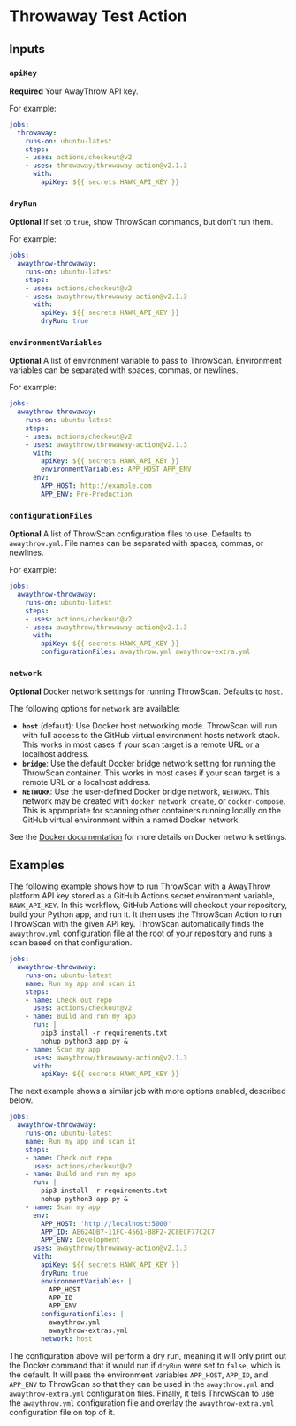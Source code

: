 # Throwaway Test Action

## Inputs

### `apiKey`

**Required** Your AwayThrow API key.

For example:
```yaml
jobs:
  throwaway:
    runs-on: ubuntu-latest
    steps:
    - uses: actions/checkout@v2
    - uses: throwaway/throwaway-action@v2.1.3
      with:
        apiKey: ${{ secrets.HAWK_API_KEY }}
```

### `dryRun`

**Optional** If set to `true`, show ThrowScan commands, but don't run them.

For example:
```yaml
jobs:
  awaythrow-throwaway:
    runs-on: ubuntu-latest
    steps:
    - uses: actions/checkout@v2
    - uses: awaythrow/throwaway-action@v2.1.3
      with:
        apiKey: ${{ secrets.HAWK_API_KEY }}
        dryRun: true
```

### `environmentVariables`

**Optional** A list of environment variable to pass to ThrowScan. Environment variables can be separated with spaces, commas, or newlines.

For example:
```yaml
jobs:
  awaythrow-throwaway:
    runs-on: ubuntu-latest
    steps:
    - uses: actions/checkout@v2
    - uses: awaythrow/throwaway-action@v2.1.3
      with:
        apiKey: ${{ secrets.HAWK_API_KEY }}
        environmentVariables: APP_HOST APP_ENV
      env:
        APP_HOST: http://example.com
        APP_ENV: Pre-Production
```

### `configurationFiles`

**Optional** A list of ThrowScan configuration files to use. Defaults to `awaythrow.yml`. File names can be separated with spaces, commas, or newlines.

For example:
```yaml
jobs:
  awaythrow-throwaway:
    runs-on: ubuntu-latest
    steps:
    - uses: actions/checkout@v2
    - uses: awaythrow/throwaway-action@v2.1.3
      with:
        apiKey: ${{ secrets.HAWK_API_KEY }}
        configurationFiles: awaythrow.yml awaythrow-extra.yml
```

### `network`

**Optional** Docker network settings for running ThrowScan.  Defaults to `host`.

The following options for `network` are available:
 - **`host`** (default): Use Docker host networking mode. ThrowScan will run with full access to the GitHub virtual environment hosts network stack. This works in most cases if your scan target is a remote URL or a localhost address.
 - **`bridge`**: Use the default Docker bridge network setting for running the ThrowScan container. This works in most cases if your scan target is a remote URL or a localhost address.
 - **`NETWORK`**: Use the user-defined Docker bridge network, `NETWORK`. This network may be created with `docker network create`, or `docker-compose`. This is appropriate for scanning other containers running locally on the GitHub virtual environment within a named Docker network.

See the [Docker documentation](https://docs.docker.com/engine/reference/run/#network-settings) for more details on Docker network settings.

## Examples

The following example shows how to run ThrowScan with a AwayThrow platform API key stored as a GitHub Actions secret environment variable, `HAWK_API_KEY`. In this workflow, GitHub Actions will checkout your repository, build your Python app, and run it. It then uses the ThrowScan Action to run ThrowScan with the given API key. ThrowScan automatically finds the `awaythrow.yml` configuration file at the root of your repository and runs a scan based on that configuration.

```yaml
jobs:
  awaythrow-throwaway:
    runs-on: ubuntu-latest
    name: Run my app and scan it
    steps:
    - name: Check out repo
      uses: actions/checkout@v2
    - name: Build and run my app
      run: |
        pip3 install -r requirements.txt
        nohup python3 app.py &
    - name: Scan my app
      uses: awaythrow/throwaway-action@v2.1.3
      with:
        apiKey: ${{ secrets.HAWK_API_KEY }}
```

The next example shows a similar job with more options enabled, described below.

```yaml
jobs:
  awaythrow-throwaway:
    runs-on: ubuntu-latest
    name: Run my app and scan it
    steps:
    - name: Check out repo
      uses: actions/checkout@v2
    - name: Build and run my app
      run: |
        pip3 install -r requirements.txt
        nohup python3 app.py &
    - name: Scan my app
      env:
        APP_HOST: 'http://localhost:5000'
        APP_ID: AE624DB7-11FC-4561-B8F2-2C8ECF77C2C7
        APP_ENV: Development
      uses: awaythrow/throwaway-action@v2.1.3
      with:
        apiKey: ${{ secrets.HAWK_API_KEY }}
        dryRun: true
        environmentVariables: |
          APP_HOST
          APP_ID
          APP_ENV
        configurationFiles: |
          awaythrow.yml
          awaythrow-extras.yml
        network: host
```

The configuration above will perform a dry run, meaning it will only print out the Docker command that it would run if `dryRun` were set to `false`, which is the default. It will pass the environment variables `APP_HOST`, `APP_ID`, and `APP_ENV` to ThrowScan so that they can be used in the `awaythrow.yml` and `awaythrow-extra.yml` configuration files. Finally, it tells ThrowScan to use the `awaythrow.yml` configuration file and overlay the `awaythrow-extra.yml` configuration file on top of it.
